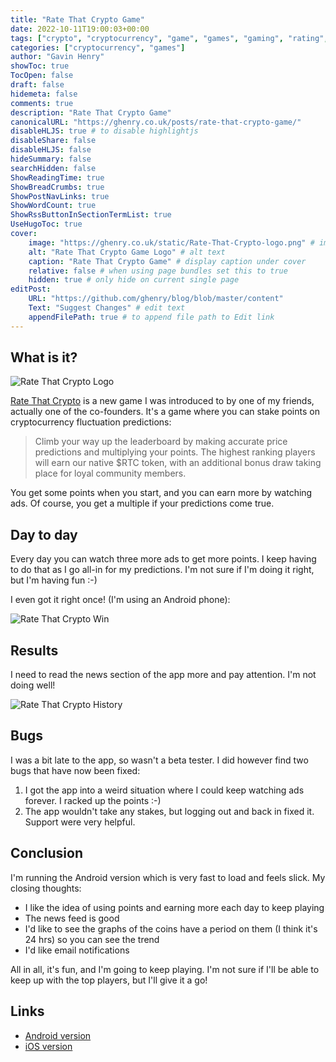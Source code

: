 ```yaml
---
title: "Rate That Crypto Game"
date: 2022-10-11T19:00:03+00:00
tags: ["crypto", "cryptocurrency", "game", "games", "gaming", "rating", "bitcoin", "etherium", "monero", "xmr", "btc", "eth"]
categories: ["cryptocurrency", "games"]
author: "Gavin Henry"
showToc: true
TocOpen: false
draft: false
hidemeta: false
comments: true
description: "Rate That Crypto Game"
canonicalURL: "https://ghenry.co.uk/posts/rate-that-crypto-game/"
disableHLJS: true # to disable highlightjs
disableShare: false
disableHLJS: false
hideSummary: false
searchHidden: false
ShowReadingTime: true
ShowBreadCrumbs: true
ShowPostNavLinks: true
ShowWordCount: true
ShowRssButtonInSectionTermList: true
UseHugoToc: true
cover:
    image: "https://ghenry.co.uk/static/Rate-That-Crypto-logo.png" # image path/url
    alt: "Rate That Crypto Game Logo" # alt text
    caption: "Rate That Crypto Game" # display caption under cover
    relative: false # when using page bundles set this to true
    hidden: true # only hide on current single page
editPost:
    URL: "https://github.com/ghenry/blog/blob/master/content"
    Text: "Suggest Changes" # edit text
    appendFilePath: true # to append file path to Edit link
---
```


## What is it?

![Rate That Crypto Logo](/rate-that-crypto-logo.png "Rate That Crypto Logo")

[Rate That Crypto](https://ratethatcrypto.com/) is a new game I was introduced to by one of my friends, actually one of the co-founders. It's a game 
where you can stake points on cryptocurrency fluctuation predictions:

> Climb your way up the leaderboard by making accurate price predictions and multiplying your points. The highest ranking players will earn our native $RTC token, with an additional bonus draw taking place for loyal community members.

You get some points when you start, and you can earn more by watching ads. Of course, you get a multiple if your predictions come true.

## Day to day

Every day you can watch three more ads to get more points. I keep having to do that as I go all-in for my predictions. I'm not sure if I'm doing it right, but I'm having fun :-)

I even got it right once! (I'm using an Android phone):

![Rate That Crypto Win](/rate-that-crypto-i-won.jpeg "Rate That Crypto Win")

## Results

I need to read the news section of the app more and pay attention. I'm not doing well!

![Rate That Crypto History](/rate-that-crypto-history.jpeg "Rate That Crypto Results")

## Bugs

I was a bit late to the app, so wasn't a beta tester. I did however find two bugs that have now been fixed:

1. I got the app into a weird situation where I could keep watching ads forever. I racked up the points :-)
2. The app wouldn't take any stakes, but logging out and back in fixed it. Support were very helpful.

## Conclusion

I'm running the Android version which is very fast to load and feels slick. My closing thoughts:

* I like the idea of using points and earning more each day to keep playing
* The news feed is good
* I'd like to see the graphs of the coins have a period on them (I think it's 24 hrs) so you can see the trend
* I'd like email notifications 

All in all, it's fun, and I'm going to keep playing. I'm not sure if I'll be able to keep up with the top players, but I'll give it a go!

## Links

* [Android version](https://play.google.com/store/apps/details?id=com.ratethatcrypto.ratethatcrypto)
* [iOS version](https://apps.apple.com/app/rate-that-crypto/id1641356643)